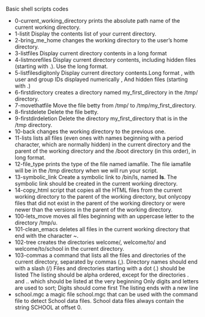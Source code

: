 Basic shell scripts codes
* 0-current_working_directory     prints the absolute path name of the current working directory.
* 1-listit                        Display the contents list of your current directory.
* 2-bring_me_home                 changes the working directory to the user’s home directory.
* 3-listfiles                     Display current directory contents in a long format
* 4-listmorefiles                 Display current directory contents, including hidden files (starting with .). Use the long format.
* 5-listfilesdigitonly            Display current directory contents.Long format , with user and group IDs displayed numerically , And hidden files (starting with .)
* 6-firstdirectory                creates a directory named my_first_directory in the /tmp/ directory.
* 7-movethatfile                  Move the file betty from /tmp/ to /tmp/my_first_directory.
* 8-firstdelete                   Delete the file betty.
* 9-firstdirdeletion              Delete the directory my_first_directory that is in the /tmp directory.
* 10-back                         changes the working directory to the previous one.
* 11-lists                        lists all files (even ones with names beginning with a period character, which are normally hidden) in the current directory and                                         the parent of the working directory and the /boot directory (in this order), in long format.
* 12-file_type                    prints the type of the file named iamafile. The file iamafile will be in the /tmp directory when we will run your script.
* 13-symbolic_link                Create a symbolic link to /bin/ls, named __ls__. The symbolic link should be created in the current working directory.
* 14-copy_html                    script that copies all the HTML files from the current working directory to the parent of the working directory,
                                  but onlycopy files that did not exist in the parent of the working directory or were newer than the versions in the parent of the                                         working directory.
* 100-lets_move                   moves all files beginning with an uppercase letter to the directory /tmp/u.
* 101-clean_emacs                 deletes all files in the current working directory that end with the character ~.
* 102-tree                        creates the directories welcome/, welcome/to/ and welcome/to/school in the current directory.
* 103-commas                      a command that lists all the files and directories of the current directory, separated by commas (,).
                                  Directory names should end with a slash (/)
                                  Files and directories starting with a dot (.) should be listed
                                  The listing should be alpha ordered, except for the directories . and .. which should be listed at the very beginning
                                  Only digits and letters are used to sort; Digits should come first
                                  The listing ends with a new line
* school.mgc                      a magic file school.mgc that can be used with the command file to detect School data files. School data files always contain the                                         string SCHOOL at offset 0.                                   
